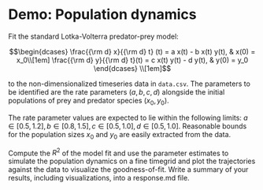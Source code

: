 # Demo: Population dynamics

Fit the standard Lotka-Volterra predator-prey model:
```math
\begin{dcases}
\frac{{\rm d} x}{{\rm d} t} (t) = a x(t) - b x(t) y(t), & x(0) = x_0\\[1em]
\frac{{\rm d} y}{{\rm d} t}(t) = c x(t) y(t) - d y(t), & y(0) = y_0 
\end{dcases} \\[1em]
```
to the non-dimensionalized timeseries data in `data.csv`. The parameters to be identified are the rate parameters $(a,b,c,d)$ alongside the initial populations of prey and predator species $(x_0, y_0)$. 

The rate parameter values are expected to lie within the following limits: $a \in [0.5, 1.2], b \in [0.8, 1.5], c \in [0.5, 1.0], d\in [0.5,1.0]$. Reasonable bounds for the population sizes $x_0$ and $y_0$ are easily extracted from the data. 


Compute the $R^2$ of the model fit and use the parameter estimates to simulate the population dynamics on a fine timegrid and plot the trajectories against the data to visualize the goodness-of-fit. Write a summary of your results, including visualizations, into a response.md file. 
